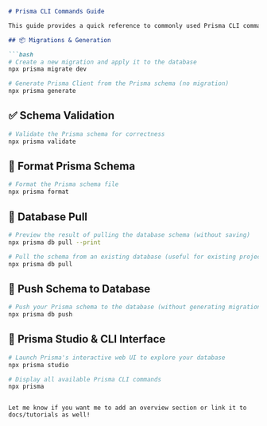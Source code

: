 

```markdown
# Prisma CLI Commands Guide

This guide provides a quick reference to commonly used Prisma CLI commands for working with your database and Prisma schema.

## 📦 Migrations & Generation

```bash
# Create a new migration and apply it to the database
npx prisma migrate dev
```

```bash
# Generate Prisma Client from the Prisma schema (no migration)
npx prisma generate
```

## ✅ Schema Validation

```bash
# Validate the Prisma schema for correctness
npx prisma validate
```

## 🧹 Format Prisma Schema

```bash
# Format the Prisma schema file
npx prisma format
```

## 🔄 Database Pull

```bash
# Preview the result of pulling the database schema (without saving)
npx prisma db pull --print
```

```bash
# Pull the schema from an existing database (useful for existing projects)
npx prisma db pull
```

## 🚀 Push Schema to Database

```bash
# Push your Prisma schema to the database (without generating migration files)
npx prisma db push
```

## 🎯 Prisma Studio & CLI Interface

```bash
# Launch Prisma's interactive web UI to explore your database
npx prisma studio
```

```bash
# Display all available Prisma CLI commands
npx prisma
```
```

Let me know if you want me to add an overview section or link it to docs/tutorials as well!